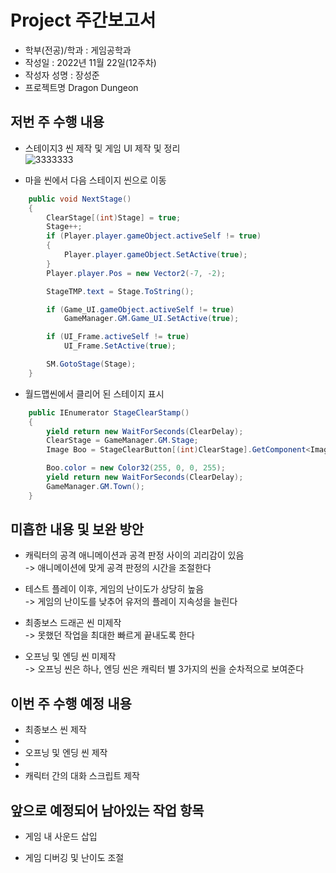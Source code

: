 # Project 주간보고서

- 학부(전공)/학과 : 게임공학과  
- 작성일 : 2022년 11월 22일(12주차)  
- 작성자 성명 : 장성준  
- 프로젝트명 Dragon Dungeon  

## 저번 주 수행 내용  
- 스테이지3 씬 제작 및 게임 UI 제작 및 정리  
![3333333](https://user-images.githubusercontent.com/114071471/204555237-e6cfffb7-5129-408d-b5e4-f54ec771a97c.PNG)


- 마을 씬에서 다음 스테이지 씬으로 이동  
```C#
    public void NextStage()
    {
        ClearStage[(int)Stage] = true;
        Stage++;
        if (Player.player.gameObject.activeSelf != true)
        {
            Player.player.gameObject.SetActive(true);
        }
        Player.player.Pos = new Vector2(-7, -2);

        StageTMP.text = Stage.ToString();

        if (Game_UI.gameObject.activeSelf != true)
            GameManager.GM.Game_UI.SetActive(true);

        if (UI_Frame.activeSelf != true)
            UI_Frame.SetActive(true);

        SM.GotoStage(Stage);
    }
```

- 월드맵씬에서 클리어 된 스테이지 표시 

```C#
    public IEnumerator StageClearStamp()
    {
        yield return new WaitForSeconds(ClearDelay);
        ClearStage = GameManager.GM.Stage;
        Image Boo = StageClearButton[(int)ClearStage].GetComponent<Image>();

        Boo.color = new Color32(255, 0, 0, 255);
        yield return new WaitForSeconds(ClearDelay);
        GameManager.GM.Town();
    }
```

## 미흡한 내용 및 보완 방안  
- 캐릭터의 공격 애니메이션과 공격 판정 사이의 괴리감이 있음  
-> 애니메이션에 맞게 공격 판정의 시간을 조절한다  

- 테스트 플레이 이후, 게임의 난이도가 상당히 높음  
-> 게임의 난이도를 낮추어 유저의 플레이 지속성을 늘린다  

- 최종보스 드래곤 씬 미제작  
-> 못했던 작업을 최대한 빠르게 끝내도록 한다  

- 오프닝 및 엔딩 씬 미제작  
-> 오프닝 씬은 하나, 엔딩 씬은 캐릭터 별 3가지의 씬을 순차적으로 보여준다  

## 이번 주 수행 예정 내용  
- 최종보스 씬 제작  
- 
- 오프닝 및 엔딩 씬 제작  
- 
- 캐릭터 간의 대화 스크립트 제작

## 앞으로 예정되어 남아있는 작업 항목  

- 게임 내 사운드 삽입  

- 게임 디버깅 및 난이도 조절
